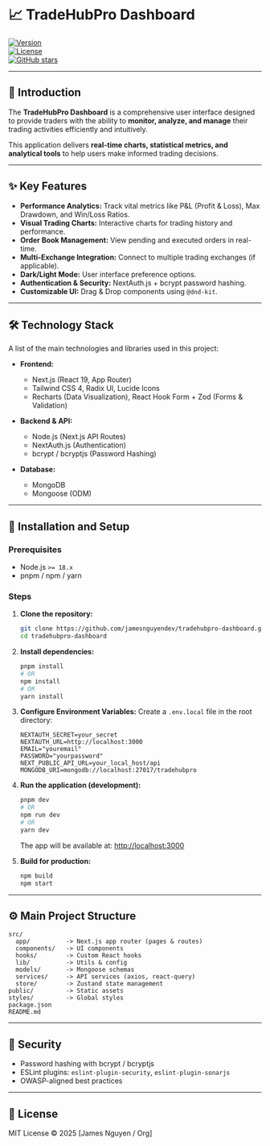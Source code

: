 # 📈 TradeHubPro Dashboard

[![Version](https://img.shields.io/badge/Version-1.0.0-blue)](https://github.com/jamesnguyendev/tradehubpro-dashboard)  
[![License](https://img.shields.io/github/license/jamesnguyendev/tradehubpro-dashboard)](LICENSE)  
[![GitHub stars](https://img.shields.io/github/stars/jamesnguyendev/tradehubpro-dashboard.svg?style=social&label=Star)](https://github.com/jamesnguyendev/tradehubpro-dashboard)  

---

## 📌 Introduction

The **TradeHubPro Dashboard** is a comprehensive user interface designed to provide traders with the ability to **monitor, analyze, and manage** their trading activities efficiently and intuitively.  

This application delivers **real-time charts, statistical metrics, and analytical tools** to help users make informed trading decisions.  

---

## ✨ Key Features

* **Performance Analytics:** Track vital metrics like P&L (Profit & Loss), Max Drawdown, and Win/Loss Ratios.  
* **Visual Trading Charts:** Interactive charts for trading history and performance.  
* **Order Book Management:** View pending and executed orders in real-time.  
* **Multi-Exchange Integration:** Connect to multiple trading exchanges (if applicable).  
* **Dark/Light Mode:** User interface preference options.  
* **Authentication & Security:** NextAuth.js + bcrypt password hashing.  
* **Customizable UI:** Drag & Drop components using `@dnd-kit`.  

---

## 🛠️ Technology Stack

A list of the main technologies and libraries used in this project:

* **Frontend:**
  * Next.js (React 19, App Router)
  * Tailwind CSS 4, Radix UI, Lucide Icons
  * Recharts (Data Visualization), React Hook Form + Zod (Forms & Validation)

* **Backend & API:**
  * Node.js (Next.js API Routes)
  * NextAuth.js (Authentication)
  * bcrypt / bcryptjs (Password Hashing)
 
* **Database:**
  * MongoDB
  * Mongoose (ODM)

---

## 🚀 Installation and Setup

### Prerequisites

* Node.js `>= 18.x`  
* pnpm / npm / yarn  

### Steps

1. **Clone the repository:**
   ```bash
   git clone https://github.com/jamesnguyendev/tradehubpro-dashboard.git
   cd tradehubpro-dashboard
   ```

2. **Install dependencies:**
   ```bash
   pnpm install
   # OR
   npm install
   # OR
   yarn install
   ```

3. **Configure Environment Variables:**
   Create a `.env.local` file in the root directory:
   ```env
   NEXTAUTH_SECRET=your_secret
   NEXTAUTH_URL=http://localhost:3000
   EMAIL="youremail"
   PASSWORD="yourpassword"
   NEXT_PUBLIC_API_URL=your_local_host/api
   MONGODB_URI=mongodb://localhost:27017/tradehubpro
   ```

4. **Run the application (development):**
   ```bash
   pnpm dev
   # OR
   npm run dev
   # OR
   yarn dev
   ```
   The app will be available at: [http://localhost:3000](http://localhost:3000)

5. **Build for production:**
   ```bash
   npm build
   npm start
   ```

---

## ⚙️ Main Project Structure

```
src/
  app/          -> Next.js app router (pages & routes)
  components/   -> UI components
  hooks/        -> Custom React hooks
  lib/          -> Utils & config
  models/       -> Mongoose schemas
  services/     -> API services (axios, react-query)
  store/        -> Zustand state management
public/         -> Static assets
styles/         -> Global styles
package.json
README.md
```

---

## 🔐 Security

* Password hashing with bcrypt / bcryptjs  
* ESLint plugins: `eslint-plugin-security`, `eslint-plugin-sonarjs`  
* OWASP-aligned best practices  

---

## 📜 License

MIT License © 2025 [James Nguyen / Org]  
